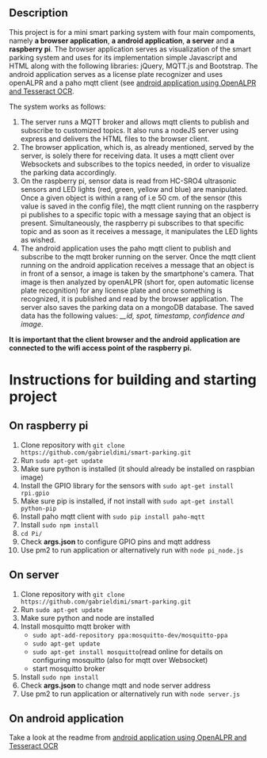 ## Description
This project is for a mini smart parking system with four main compoments, namely **a browser application**, **a android application**, **a server** and **a raspberry pi**. The browser application serves as visualization of the smart parking system and uses for its implementation simple Javascript and HTML along with the following libraries: jQuery, MQTT.js and Bootstrap. The android application serves as a license plate recognizer and uses openALPR and a paho mqtt client (see [android application using OpenALPR and Tesseract OCR](https://github.com/gabrieldimi/OpenAlprDroidApp).

The system works as follows:
1. The server runs a MQTT broker and allows mqtt clients to publish and subscribe to customized topics. It also runs a nodeJS server using express and delivers the HTML files to the browser client. 
2. The browser application, which is, as already mentioned, served by the server, is solely there for receiving data. It uses a mqtt client over Websockets and subscribes to the topics needed, in order to visualize the parking data accordingly.
3. On the raspberry pi, sensor data is read from HC-SRO4 ultrasonic sensors and LED lights (red, green, yellow and blue) are manipulated. Once a given object is within a rang of i.e 50 cm. of the sensor (this value is saved in the config file), the mqtt client running on the raspberry pi publishes to a specific topic with a message saying that an object is present. Simultaneously, the raspberry pi subscribes to that specific topic and as soon as it receives a message, it manipulates the LED lights as wished.
4. The android application uses the paho mqtt client to publish and subscribe to the mqtt broker running on the server. Once the mqtt client running on the android application receives a message that an object is in front of a sensor, a image is taken by the smartphone's camera. That image is then analyzed by openALPR (short for, open automatic license plate recognition) for any license plate and once something is recognized, it is published and read by the browser application. The server also saves the parking data on a mongoDB database. The saved data has the following values: *__id, spot, timestamp, confidence and image*.


**It is important that the client browser and the android application are connected to the wifi access point of the raspberry pi.**

# Instructions for building and starting project

## On raspberry pi
1. Clone repository with `git clone https://github.com/gabrieldimi/smart-parking.git`
2. Run `sudo apt-get update`
3. Make sure python is installed (it should already be installed on raspbian image)
4. Install the GPIO library for the sensors with `sudo apt-get install rpi.gpio`
5. Make sure pip is installed, if not install with `sudo apt-get install python-pip`
6. Install paho mqtt client with `sudo pip install paho-mqtt`
7. Install `sudo npm install`
8. `cd Pi/`
9. Check **args.json** to configure GPIO pins and mqtt address
10. Use pm2 to run application or alternatively run with `node pi_node.js`

## On server

1. Clone repository with `git clone https://github.com/gabrieldimi/smart-parking.git`
2. Run `sudo apt-get update`
3. Make sure python and node are installed
4. Install mosquitto mqtt broker with
    - `sudo apt-add-repository ppa:mosquitto-dev/mosquitto-ppa`
    - `sudo apt-get update`
    - `sudo apt-get install mosquitto`(read online for details on configuring mosquitto (also for mqtt over Websocket)
    - start mosquitto broker
5. Install `sudo npm install`
6. Check **args.json** to change mqtt and node server address
6. Use pm2 to run application or alternatively run with `node server.js`

## On android application
Take a look at the readme from [android application using OpenALPR and Tesseract OCR](https://github.com/gabrieldimi/OpenAlprDroidApp)

